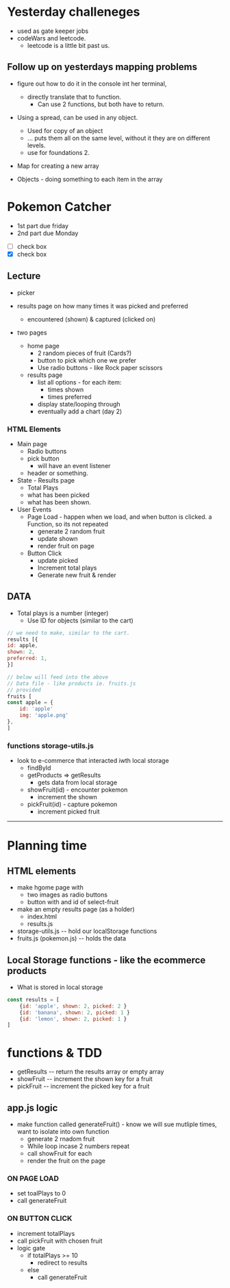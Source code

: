 # Yesterday challeneges
* used as gate keeper jobs
* codeWars and leetcode.
    * leetcode is a little bit past us.

## Follow up on yesterdays mapping problems
* figure out how to do it in the console int her terminal,
    * directly translate that to function.
        * Can use 2 functions, but both have to return.
* Using a spread, can be used in any object.
    * Used for copy of an object
    * ... puts them all on the same level, without it they are on different levels.
    * use for foundations 2.

* Map for creating a new array
* Objects - doing something to each item in the array

# Pokemon Catcher
* 1st part due friday
* 2nd part due Monday
- [ ] check box
- [x] check box

## Lecture
* picker
* results page on how many times it was picked and preferred
    * encountered (shown) & captured (clicked on)

* two pages
    * home page
        * 2 random pieces of fruit (Cards?)
        * button to pick which one we prefer
        * Use radio buttons - like Rock paper scissors 
    * results page
        * list all options - for each item:
            * times shown
            * times preferred
        * display state/looping through
        * eventually add a chart (day 2)
### HTML Elements
* Main page
    * Radio buttons
    * pick button
        * will have an event listener
    * header or something.
* State - Results page
    * Total Plays
    * what has been picked
    * what has been shown.
* User Events
    * Page Load - happen when we load, and when button is clicked. a Function, so its not repeated
        * generate 2 random fruit
        * update shown
        * render fruit on page
    * Button Click
        * update picked
        * Increment total plays
        * Generate new fruit & render
## DATA
* Total plays is a number (integer)
    * Use ID for objects (similar to the cart)
``` javascript
// we need to make, similar to the cart.
results [{
id: apple,
shown: 2,
preferred: 1,
}]

// below will feed into the above
// Data file - like products ie. fruits.js
// provided
fruits [
const apple = {
    id: 'apple'
    img: 'apple.png'
},
]
```
### functions storage-utils.js
* look to e-commerce that interacted iwth local storage
    * findById
    * getProducts => getResults
        * gets data from local storage
    * showFruit(id) - encounter pokemon
        * increment the shown
    * pickFruit(id) - capture pokemon
        * increment picked fruit

---------------------------------------------

# Planning time

## HTML elements
* make hgome page with
    * two images as radio buttons
    * button with and id of select-fruit
* make an empty results page (as a holder)
    * index.html
    * results.js
* storage-utils.js -- hold our localStorage functions
* fruits.js (pokemon.js) -- holds the data

## Local Storage functions - like the ecommerce products

* What is stored in local storage
``` javascript
const results = [
    {id: 'apple', shown: 2, picked: 2 }
    {id: 'banana', shown: 2, picked: 1 }
    {id: 'lemon', shown: 2, picked: 1 }
]
```
# functions & TDD
* getResults -- return the results array or empty array
* showFruit -- increment the shown key for a fruit
* pickFruit -- increment the picked key for a fruit

## app.js logic
* make function called generateFruit() - know we will sue mutliple times, want to isolate into own function
    * generate 2 rnadom fruit 
    * While loop incase 2 numbers repeat
    * call showFruit for each
    * render the fruit on the page

### ON PAGE LOAD
* set toalPlays to 0
* call generateFruit 
### ON BUTTON CLICK
* increment totalPlays
* call pickFruit with chosen fruit
* logic gate
    * if totalPlays >= 10
        * redirect to results
    * else
        * call generateFruit
